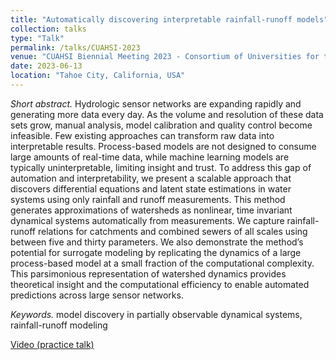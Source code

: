 ```yaml
---
title: "Automatically discovering interpretable rainfall-runoff models"
collection: talks
type: "Talk"
permalink: /talks/CUAHSI-2023
venue: "CUAHSI Biennial Meeting 2023 - Consortium of Universities for the Advancement of Hydrologic Science, Inc."
date: 2023-06-13
location: "Tahoe City, California, USA"
---
```


*Short abstract.* Hydrologic sensor networks are expanding rapidly and generating more data every day. As the volume and resolution of these data sets grow, manual analysis, model calibration and quality control become infeasible. Few existing approaches can transform raw data into interpretable results. Process-based models are not designed to consume large amounts of real-time data, while machine learning models are typically uninterpretable, limiting insight and trust. To address this gap of automation and interpretability, we present a scalable approach that discovers differential equations and latent state estimations in water systems using only rainfall and runoff measurements. This method generates approximations of watersheds as nonlinear, time invariant dynamical systems automatically from measurements. We capture rainfall-runoff relations for catchments and combined sewers of all scales using between five and thirty parameters. We also demonstrate the method’s potential for surrogate modeling by replicating the dynamics of a large process-based model at a small fraction of the computational complexity. This parsimonious representation of watershed dynamics provides theoretical insight and the computational efficiency to enable automated predictions across large sensor networks.

*Keywords.* model discovery in partially observable dynamical systems, rainfall-runoff modeling

[Video (practice talk)](https://drive.google.com/file/d/1tFj3HayGh8XKe_Z02KFa6R9CUGDElIay/view?usp=sharing)
